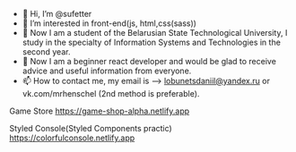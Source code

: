 - 👋 Hi, I’m @sufetter
- 👀 I’m interested in front-end(js, html,css(sass))
- 🌱 Now I am a student of the Belarusian State Technological University, I study in the specialty of Information Systems and Technologies in the second year.
- 💞️ Now I am a beginner react developer and would be glad to receive advice and useful information from everyone.
- 📫 How to contact me, my email is --> lobunetsdaniil@yandex.ru or vk.com/mrhenschel (2nd method is preferable).

Game Store
https://game-shop-alpha.netlify.app

Styled Console(Styled Components practic)
https://colorfulconsole.netlify.app
